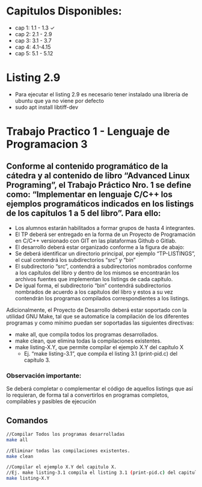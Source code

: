 # Capitulos Disponibles:
- cap 1: 1.1 - 1.3 ✓
- cap 2: 2.1 - 2.9
- cap 3: 3.1 - 3.7
- cap 4: 4.1-4.15
- cap 5: 5.1 - 5.12
# Listing 2.9
- Para ejecutar el listing 2.9 es necesario tener instalado una libreria de ubuntu que ya no viene por defecto
- sudo apt install libtiff-dev
# Trabajo Practico 1 - Lenguaje de Programacion 3

## Conforme al contenido programático de la cátedra y al contenido de libro “Advanced Linux Programing”, el Trabajo Práctico Nro. 1 se define como: “Implementar en lenguaje C/C++ los ejemplos programáticos indicados en los listings de los capítulos 1 a 5 del libro”. Para ello:

-  Los alumnos estarán habilitados a formar grupos de hasta 4 integrantes.
-  El TP deberá ser entregado en la forma de un Proyecto de Programación en C/C++ versionado
con GIT en las plataformas Github o Gitlab.
-  El desarrollo deberá estar organizado conforme a la figura de abajo:
- Se deberá identificar un directorio principal, por ejemplo “TP-LISTINGS”, el cual
contendrá los subdirectorios “src” y “bin”
- El subdirectorio “src”, contendrá a subdirectorios nombrados conforme a los capítulos
del libro y dentro de los mismos se encontrarán los archivos fuentes que implementan
los listings de cada capítulo.
- De igual forma, el subdirectorio “bin” contendrá subdirectorios nombrados de acuerdo
a los capítulos del libro y estos a su vez contendrán los programas compilados
correspondientes a los listings.

Adicionalmente, el Proyecto de Desarrollo deberá estar soportado con la utilidad GNU Make, tal que se automatice la compilación de los diferentes programas y como mínimo puedan ser soportadas las siguientes directivas:

- make all, que compila todos los programas desarrollados.
- make clean, que elimina todas la compilaciones existentes.
- make listing-X.Y, que permite compilar el ejemplo X.Y del capítulo X
    - Ej. “make listing-3.1”, que compila el listing 3.1 (print-pid.c) del capítulo 3.

### Observación importante:
Se deberá completar o complementar el código de aquellos listings que así lo requieran, de forma tal a convertirlos en programas completos, compilables y pasibles de ejecución

## Comandos
```bash
//Compilar Todos los programas desarrolladas
make all

//Eliminar todas las compilaciones existentes.
make clean

//Compilar el ejemplo X.Y del capitulo X.
//Ej. make listing-3.1 compila el listing 3.1 (print-pid.c) del capitulo 3.
make listing-X.Y
```
